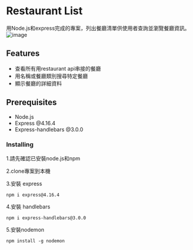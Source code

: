 # Restaurant List
用Node.js和express完成的專案，列出餐廳清單供使用者查詢並瀏覽餐廳資訊。
![image](https://raw.githubusercontent.com/wuhsinyu/S2-3A1/main/public/image/restaurant_list_image.png)

## Features
- 查看所有用restaurant api串接的餐廳
- 用名稱或餐廳類別搜尋特定餐廳
- 顯示餐廳的詳細資料

## Prerequisites
- Node.js
- Express @4.16.4
- Express-handlebars @3.0.0

### Installing
1.請先確認已安裝node.js和npm

2.clone專案到本機

3.安裝 express
```
npm i express@4.16.4
```

4.安裝 handlebars
```
npm i express-handlebars@3.0.0
```

5.安裝nodemon 
```
npm install -g nodemon
```
    